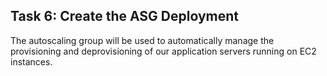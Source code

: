 ## ﻿Task 6: Create the ASG Deployment

The autoscaling group will be used to automatically manage the provisioning and deprovisioning of our application servers running on EC2 instances.

